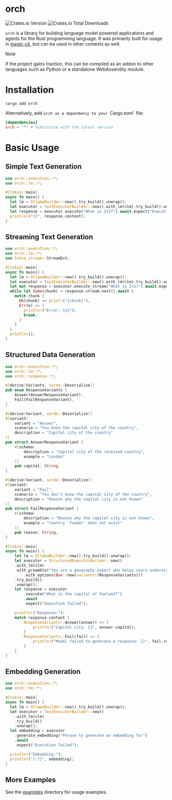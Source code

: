 # orch

![Crates.io Version](https://img.shields.io/crates/v/orch?link=https%3A%2F%2Fcrates.io%2Fcrates%2Forch)
![Crates.io Total Downloads](https://img.shields.io/crates/d/orch?link=https%3A%2F%2Fcrates.io%2Fcrates%2Forch)

`orch` is a library for building language model powered applications and agents for the Rust programming language.
It was primarily built for usage in [magic-cli](https://github.com/guywaldman/magic-cli), but can be used in other contexts as well.

> [!NOTE]
>
> If the project gains traction, this can be compiled as an addon to other languages such as Python or a standalone WebAssembly module.

# Installation

```shell
cargo add orch
```

Alternatively, add `orch as a dependency to your `Cargo.toml` file:

```toml
[dependencies]
orch = "*" # Substitute with the latest version
```

# Basic Usage

## Simple Text Generation

```rust no_run
use orch::execution::*;
use orch::lm::*;

#[tokio::main]
async fn main() {
  let lm = OllamaBuilder::new().try_build().unwrap();
  let executor = TextExecutorBuilder::new().with_lm(&lm).try_build().unwrap();
  let response = executor.execute("What is 2+2?").await.expect("Execution failed");
  println!("{}", response.content);
}
```

## Streaming Text Generation

```rust no_run
use orch::execution::*;
use orch::lm::*;
use tokio_stream::StreamExt;

#[tokio::main]
async fn main() {
  let lm = OllamaBuilder::new().try_build().unwrap();
  let executor = TextExecutorBuilder::new().with_lm(&lm).try_build().unwrap();
  let mut response = executor.execute_stream("What is 2+2?").await.expect("Execution failed");
  while let Some(chunk) = response.stream.next().await {
    match chunk {
      Ok(chunk) => print!("{chunk}"),
      Err(e) => {
        println!("Error: {e}");
        break;
      }
    }
  }
  println!();
}
```

## Structured Data Generation

```rust no_run
use orch::execution::*;
use orch::lm::*;
use orch::response::*;

#[derive(Variants, serde::Deserialize)]
pub enum ResponseVariants {
    Answer(AnswerResponseVariant),
    Fail(FailResponseVariant),
}

#[derive(Variant, serde::Deserialize)]
#[variant(
    variant = "Answer",
    scenario = "You know the capital city of the country",
    description = "Capital city of the country"
)]
pub struct AnswerResponseVariant {
    #[schema(
        description = "Capital city of the received country",
        example = "London"
    )]
    pub capital: String,
}

#[derive(Variant, serde::Deserialize)]
#[variant(
    variant = "Fail",
    scenario = "You don't know the capital city of the country",
    description = "Reason why the capital city is not known"
)]
pub struct FailResponseVariant {
    #[schema(
        description = "Reason why the capital city is not known",
        example = "Country 'foobar' does not exist"
    )]
    pub reason: String,
}

#[tokio::main]
async fn main() {
    let lm = OllamaBuilder::new().try_build().unwrap();
    let executor = StructuredExecutorBuilder::new()
    .with_lm(&lm)
    .with_preamble("You are a geography expert who helps users understand the capital city of countries around the world.")
		.with_options(Box::new(variants!(ResponseVariants)))
    .try_build()
    .unwrap();
    let response = executor
        .execute("What is the capital of Fooland?")
        .await
        .expect("Execution failed");

    println!("Response:");
    match response.content {
        ResponseVariants::Answer(answer) => {
            println!("Capital city: {}", answer.capital);
        }
        ResponseVariants::Fail(fail) => {
            println!("Model failed to generate a response: {}", fail.reason);
        }
    }
}
```

## Embedding Generation

```rust no_run
use orch::execution::*;
use orch::lm::*;

#[tokio::main]
async fn main() {
  let lm = OllamaBuilder::new().try_build().unwrap();
  let executor = TextExecutorBuilder::new()
    .with_lm(&lm)
    .try_build()
    .unwrap();
  let embedding = executor
    .generate_embedding("Phrase to generate an embedding for")
    .await
    .expect("Execution failed");

  println!("Embedding:");
  println!("{:?}", embedding);
}
```

## More Examples

See the [examples](https://github.com/guywaldman/orch/tree/main/core/examples) directory for usage examples.
